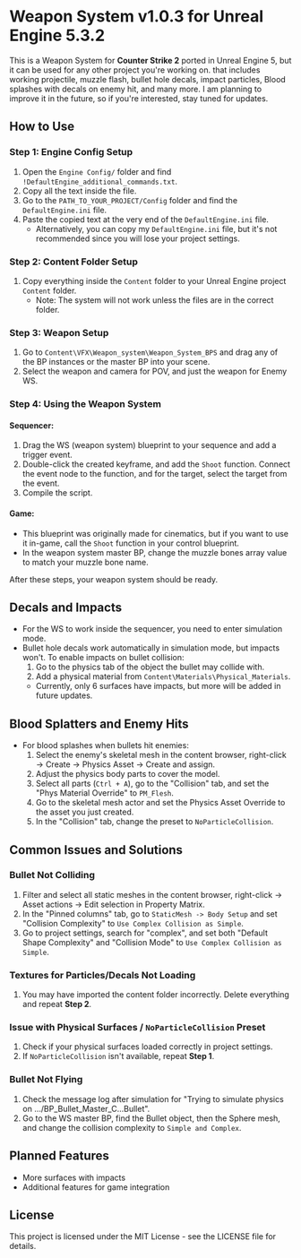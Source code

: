 # Weapon System v1.0.3 for Unreal Engine 5.3.2

This is a Weapon System for **Counter Strike 2** ported in Unreal Engine 5, but it can be used for any other project you're working on. that includes working projectile, muzzle flash, bullet hole decals, impact particles, Blood splashes with decals on enemy hit, and many more. I am planning to improve it in the future, so if you're interested, stay tuned for updates.

## How to Use

### Step 1: Engine Config Setup
1. Open the `Engine Config/` folder and find `!DefaultEngine_additional_commands.txt`. 
2. Copy all the text inside the file. 
3. Go to the `PATH_TO_YOUR_PROJECT/Config` folder and find the `DefaultEngine.ini` file.
4. Paste the copied text at the very end of the `DefaultEngine.ini` file.
   - Alternatively, you can copy my `DefaultEngine.ini` file, but it's not recommended since you will lose your project settings.

### Step 2: Content Folder Setup
1. Copy everything inside the `Content` folder to your Unreal Engine project `Content` folder. 
   - Note: The system will not work unless the files are in the correct folder.

### Step 3: Weapon Setup
1. Go to `Content\VFX\Weapon_system\Weapon_System_BPS` and drag any of the BP instances or the master BP into your scene.
2. Select the weapon and camera for POV, and just the weapon for Enemy WS.

### Step 4: Using the Weapon System

#### Sequencer:
1. Drag the WS (weapon system) blueprint to your sequence and add a trigger event.
2. Double-click the created keyframe, and add the `Shoot` function. Connect the event node to the function, and for the target, select the target from the event.
3. Compile the script.

#### Game:
- This blueprint was originally made for cinematics, but if you want to use it in-game, call the `Shoot` function in your control blueprint.
- In the weapon system master BP, change the muzzle bones array value to match your muzzle bone name.

After these steps, your weapon system should be ready.

## Decals and Impacts

- For the WS to work inside the sequencer, you need to enter simulation mode.
- Bullet hole decals work automatically in simulation mode, but impacts won't. To enable impacts on bullet collision:
  1. Go to the physics tab of the object the bullet may collide with.
  2. Add a physical material from `Content\Materials\Physical_Materials`.
  - Currently, only 6 surfaces have impacts, but more will be added in future updates.

## Blood Splatters and Enemy Hits

- For blood splashes when bullets hit enemies:
  1. Select the enemy's skeletal mesh in the content browser, right-click -> Create -> Physics Asset -> Create and assign.
  2. Adjust the physics body parts to cover the model.
  3. Select all parts (`Ctrl + A`), go to the "Collision" tab, and set the "Phys Material Override" to `PM_Flesh`.
  4. Go to the skeletal mesh actor and set the Physics Asset Override to the asset you just created. 
  5. In the "Collision" tab, change the preset to `NoParticleCollision`.

## Common Issues and Solutions

### Bullet Not Colliding
1. Filter and select all static meshes in the content browser, right-click -> Asset actions -> Edit selection in Property Matrix.
2. In the "Pinned columns" tab, go to `StaticMesh -> Body Setup` and set "Collision Complexity" to `Use Complex Collision as Simple`.
3. Go to project settings, search for "complex", and set both "Default Shape Complexity" and "Collision Mode" to `Use Complex Collision as Simple`.

### Textures for Particles/Decals Not Loading
1. You may have imported the content folder incorrectly. Delete everything and repeat **Step 2**.

### Issue with Physical Surfaces / `NoParticleCollision` Preset
1. Check if your physical surfaces loaded correctly in project settings.
2. If `NoParticleCollision` isn't available, repeat **Step 1**.

### Bullet Not Flying
1. Check the message log after simulation for "Trying to simulate physics on .../BP_Bullet_Master_C...Bullet".
2. Go to the WS master BP, find the Bullet object, then the Sphere mesh, and change the collision complexity to `Simple and Complex`.

## Planned Features
- More surfaces with impacts
- Additional features for game integration

## License
This project is licensed under the MIT License - see the LICENSE file for details.
